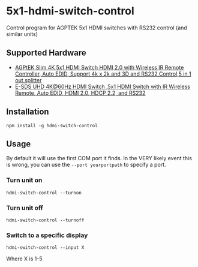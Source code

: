 # 5x1-hdmi-switch-control
Control program for AGPTEK 5x1 HDMI switches with RS232 control (and similar units)

## Supported Hardware

* [AGPtEK Slim 4K 5x1 HDMI Switch HDMI 2.0 with Wireless IR Remote Controller, Auto EDID, Support 4k x 2k and 3D and RS232 Control,5 in 1 out splitter](https://www.amazon.com/gp/product/B01N19RFYW)
* [E-SDS UHD 4K@60Hz HDMI Switch ,5x1 HDMI Switch with IR Wireless Remote, Auto EDID, HDMI 2.0, HDCP 2.2, and RS232](https://www.amazon.com/gp/product/B01FXALWYY)


## Installation

```
npm install -g hdmi-switch-control
```

## Usage

By default it will use the first COM port it finds. In the VERY likely event this is wrong, you can use the `--port yourportpath` to specify a port.

### Turn unit on
```
hdmi-switch-control --turnon
```

### Turn unit off

```
hdmi-switch-control --turnoff
```

### Switch to a specific display

```
hdmi-switch-control --input X
```
Where X is 1-5
